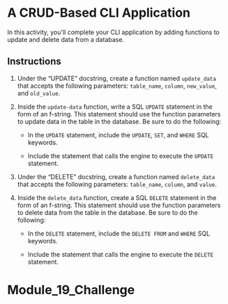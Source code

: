 # A CRUD-Based CLI Application

In this activity, you'll complete your CLI application by adding functions to update and delete data from a database.

## Instructions

1. Under the “UPDATE” docstring, create a function named `update_data` that accepts the following parameters: `table_name`, `column`, `new_value`, and `old_value`.

2. Inside the `update-data` function, write a SQL `UPDATE` statement in the form of an f-string. This statement should use the function parameters to update data in the table in the database. Be sure to do the following:

    * In the `UPDATE` statement, include the `UPDATE`, `SET`, and `WHERE` SQL keywords.

    * Include the statement that calls the engine to execute the `UPDATE` statement.

3. Under the “DELETE” docstring, create a function named `delete_data` that accepts the following parameters: `table_name`, `column`, and `value`.

4. Inside the `delete_data` function, create a SQL `DELETE` statement in the form of an f-string. This statement should use the function parameters to delete data from the table in the database. Be sure to do the following:

    * In the `DELETE` statement, include the `DELETE FROM` and `WHERE` SQL keywords.

    * Include the statement that calls the engine to execute the `DELETE` statement.
# Module_19_Challenge
